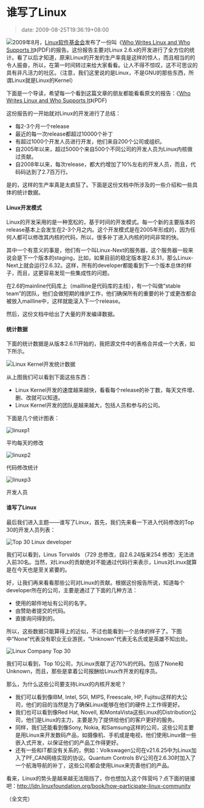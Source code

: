# 谁写了Linux
>date: 2009-08-25T19:36:19+08:00


[![](http://www.linuxfoundation.org/sites/www.linuxfoundation.org/themes/opensourcery/images/linux-foundation.png)](http://www.linuxfoundation.org/sites/www.linuxfoundation.org/themes/opensourcery/images/linux-foundation.png)2009年8月，[Linux软件基金会](http://www.linuxfoundation.org/)发布了一份叫《[Who Writes Linux and Who Supports It](http://www.linuxfoundation.org/publications/whowriteslinux.pdf)》(PDF)的报告。这份报告主要对Linux 2.6.x的开发进行了全方位的统计。看了以后才知道，原来Linux的开发的生产率竟是这样的惊人，而且相当的的令人振奋，所以，在第一时间转过来给大家看看。让人不得不惊叹，这不可思议的具有非凡活力的社区。（注意，我们这里说的是Linux，不是GNU的那些东西，所谓Linux就是Linux的Kernel）


下面是一个导读，希望每一个看到这篇文章的朋友都能看看原文的报告：《[Who Writes Linux and Who Supports It](http://www.linuxfoundation.org/publications/whowriteslinux.pdf)》(PDF)


这份报告的一开始就对Linux的开发进行了总结：


* 每2-3个月一个release
* 最近的每一次release都超过10000个补丁
* 有超过1000个开发人员进行开发，他们来自200个公司或组织。
* 自2005年以来，超过5000个来自500个不同公司的开发人员为Linux内核做过贡献。
* 自2008年以来，每次release，都大约增加了10%左右的开发人员，而且，代码码达到了2.7百万行。


是的，这样的生产率真是太疯狂了。下面是这份文档中所涉及的一些介绍和一些具体的统计数据。



#### Linux开发模式


Linux的开发采用的是一种宽松的，基于时间的开发模式。每一个新的主要版本的release基本上会发生在2-3个月之内。这个开发模式是在2005年形成的，因为任何人都可以修改其内核的代码，所以，很多补丁进入内核的时间非常的快。


其中一个有意义的事是，他们有一个叫Linux-Next的服务器，这个服务器一般来说会是下一个版本的staging，比如，如果目前的稳定版本是2.6.31，那么Linux-Next上就会运行2.6.32。这样，所有的developer都能看到下一个版本总体的样子，而且，这更容易发现一些集成性的问题。


在2.6的mainline代码库上（mailline是代码库的主线），有一个叫做“stable team”的团队，他们会做短期的维护工作，他们确保所有的重要的补丁或更改都会被放入mailline中，这样就能滚入下一个release。


然后，这份文档中给出了大量的开发编译数据。


#### 统计数据


下面的统计数据是从版本2.6.11开始的，我把源文件中的表格合并成一个大表，如下所示。


![Linux Kernel开发统计数据](https://coolshell.cn/wp-content/uploads/2009/08/Linux-Stat.png "Linux Kernel开发统计数据")


从上图我们可以看到下面这些东西：


* Linux Kernel开发的速度越来越快，看看每个release的补丁数，每天文件增、删、改就可以知道。
* Linux Kernel开发的团队是越来越大，包括人员和参与的公司。


下面是几个统计图表：


![linuxp1](https://coolshell.cn/wp-content/uploads/2009/08/linuxp1.png "平均每天的修改")  

平均每天的修改


![linuxp2](https://coolshell.cn/wp-content/uploads/2009/08/linuxp2.png "代码修改统计")  

代码修改统计


![linuxp3](https://coolshell.cn/wp-content/uploads/2009/08/linuxp3.png "开发人员")  

开发人员


#### 谁写了Linux


最后我们进入主题——谁写了Linux，首先，我们先来看一下进入代码修改的Top 30的开发人员列表：


![Top 30 Linux developer](https://coolshell.cn/wp-content/uploads/2009/08/Linux-developer.png "Top 30 Linux developer")


我们可以看到，Linus Torvalds （729 总修改，自2.6.24版来254 修改）无法进入前30名。当然，对Linux的贡献绝对不能通过代码行来表示，Linus对Linux就算是在今天也是至关紧要的。


好，让我们再来看看那些公司对Linux的贡献。根据这份报告所说，知道每个developer所在的公司，主要是通过了下面的几种方法：


* 使用的邮件地址有公司的名字。
* 由赞助者提交的代码。
* 直接询问得到的。


所以，这些数据只能算得上的近似，不过也能看到一个总体的样子了。下图中“None”代表没有职业无业游民，“Unknown”代表无名氏或是英雄不知出处。


![Linux Company Top 30](https://coolshell.cn/wp-content/uploads/2009/08/linux-company.png "Linux Company Top 30")


我们可以看到，Top 10公司，为Linux贡献了近70%的代码。包括了None和Unknown，而且，那些是拿着公司报酬给Linux作开发的程序员。


那么，为什么这些公司要支持Linux的内核开发呢？


* 我们可以看到像IBM, Intel, SGI, MIPS, Freescale, HP, Fujitsu这样的大公司，他们的目的当然是为了确保Linux能够在他们的硬件上工作得更好。
* 我们也可以看到像Red Hat, Novell, 和MontaVista这些Linux的Distribution公司，他们是Linux的主力，主要是为了提供给他们的客户更好的服务。
* 同样，我们还能看到像Sony, Nokia, 和Samsung这样的公司，这些公司主要是用Linux来开发数码产品，如摄像机、手机或是电视，他们使用Linux做一些嵌入式开发，以保证他们的产品工作得更好。
* 还有一些和IT都没有关系的，例如：Volkswagen公司在v21.6.25中为Linux加入了PF\_CAN网络实现的协议。Quantum Controls BV公司在2.6.30时加入了一个航海导航的补丁，这些公司都会使用Linux来完善他们的产品。


看来，Linux的势头是越来越无法阻挡了，你也想加入这个阵营吗？点下面的链接吧：<http://ldn.linuxfoundation.org/book/how-participate-linux-community>


（全文完）


